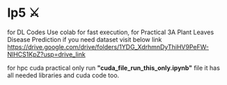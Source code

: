 # lp5 :crossed_swords:
for DL Codes Use colab for fast execution, for Practical 3A Plant Leaves Disease Prediction if you need dataset visit below link
https://drive.google.com/drive/folders/1YDG_XdrhmnDyThiHV9PeFW-NlHCS1KpZ?usp=drive_link

for hpc cuda practical only run **"cuda_file_run_this_only.ipynb"** file it has all needed libraries and cuda code too.
